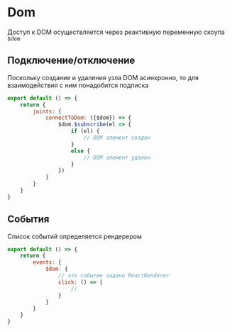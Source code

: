 # Dom

Доступ к DOM осуществляется через реактивную переменную скоупа `$dom`

## Подключение/отключение

Поскольку создание и удаления узла DOM асинхронно, то для взаимодействия с ним понадобится подписка

```javascript
export default () => {
    return {
        joints: {
            connectToDom: ({$dom}) => {
                $dom.$subscribe(el => {
                    if (el) {
                        // DOM элемент создан 
                    }
                    else {
                        // DOM элемент удален
                    }
                })
            }
        }
    }
}
```

## События

Список событий определяется рендерером

```javascript
export default () => {
    return {
        events: {
            $dom: {
                // это событие задано ReactRenderer
                click: () => {
                    //
                }
            }
        }
    }
}
```
